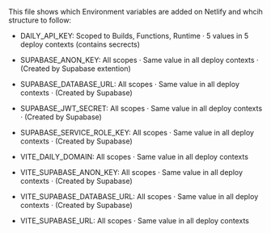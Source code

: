 This file shows which Environment variables are added on Netlify and whcih structure to follow:

- DAILY_API_KEY: Scoped to Builds, Functions, Runtime · 5 values in 5 deploy contexts (contains secrects)
- SUPABASE_ANON_KEY: All scopes · Same value in all deploy contexts · (Created by Supabase extention)
- SUPABASE_DATABASE_URL: All scopes · Same value in all deploy contexts · (Created by Supabase)

- SUPABASE_JWT_SECRET: All scopes · Same value in all deploy contexts · (Created by Supabase)

- SUPABASE_SERVICE_ROLE_KEY: All scopes · Same value in all deploy contexts · (Created by Supabase)

- VITE_DAILY_DOMAIN: All scopes · Same value in all deploy contexts

- VITE_SUPABASE_ANON_KEY: All scopes · Same value in all deploy contexts · (Created by Supabase)

- VITE_SUPABASE_DATABASE_URL: All scopes · Same value in all deploy contexts · (Created by Supabase)

- VITE_SUPABASE_URL: All scopes · Same value in all deploy contexts
